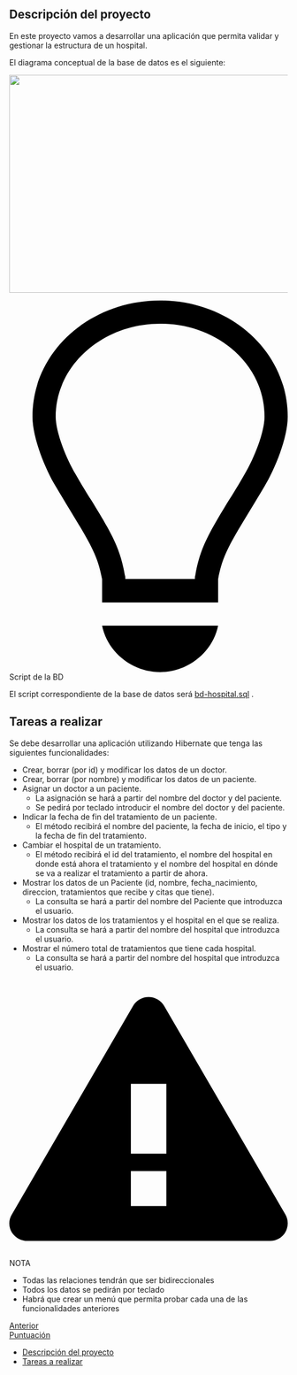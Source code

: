 <h2 class="anchor anchorWithStickyNavbar_LWe7" id="descripción-del-proyecto">Descripción del proyecto<a href="#descripción-del-proyecto" class="hash-link" aria-label="Enlace directo al Descripción del proyecto" title="Enlace directo al Descripción del proyecto">​</a></h2>
<p>En este proyecto vamos a desarrollar una aplicación que permita validar y gestionar la estructura de un hospital.</p>
<p>El diagrama conceptual de la base de datos es el siguiente:</p>
<div class="centrar"><p><img decoding="async" loading="lazy" src="/assets/images/proyecto-2a6ab6808c9b82eab8b35ef2e981b9c8.png" width="879" height="394" class="img_ev3q"></p></div>
<div class="theme-admonition theme-admonition-tip admonition_xJq3 alert alert--success"><div class="admonitionHeading_Gvgb"><span class="admonitionIcon_Rf37"><svg viewBox="0 0 12 16"><path fill-rule="evenodd" d="M6.5 0C3.48 0 1 2.19 1 5c0 .92.55 2.25 1 3 1.34 2.25 1.78 2.78 2 4v1h5v-1c.22-1.22.66-1.75 2-4 .45-.75 1-2.08 1-3 0-2.81-2.48-5-5.5-5zm3.64 7.48c-.25.44-.47.8-.67 1.11-.86 1.41-1.25 2.06-1.45 3.23-.02.05-.02.11-.02.17H5c0-.06 0-.13-.02-.17-.2-1.17-.59-1.83-1.45-3.23-.2-.31-.42-.67-.67-1.11C2.44 6.78 2 5.65 2 5c0-2.2 2.02-4 4.5-4 1.22 0 2.36.42 3.22 1.19C10.55 2.94 11 3.94 11 5c0 .66-.44 1.78-.86 2.48zM4 14h5c-.23 1.14-1.3 2-2.5 2s-2.27-.86-2.5-2z"></path></svg></span>Script de la BD</div><div class="admonitionContent_BuS1"><p>El script correspondiente de la base de datos será <a href="/assets/files/bd-hospital-90415d987fd9ae97f98a6a7eb59e9101.sql" target="_blank">bd-hospital.sql</a> .</p></div></div>
<h2 class="anchor anchorWithStickyNavbar_LWe7" id="tareas-a-realizar">Tareas a realizar<a href="#tareas-a-realizar" class="hash-link" aria-label="Enlace directo al Tareas a realizar" title="Enlace directo al Tareas a realizar">​</a></h2>
<p>Se debe desarrollar una aplicación utilizando Hibernate que tenga las siguientes funcionalidades:</p>
<ul>
<li>Crear, borrar (por id) y modificar los datos de un doctor.</li>
<li>Crear, borrar (por nombre) y modificar los datos de un paciente.</li>
<li>Asignar un doctor a un paciente.<!-- -->
<ul>
<li>La asignación se hará a partir del nombre del doctor y del paciente.</li>
<li>Se pedirá por teclado introducir el nombre del doctor y del paciente.</li>
</ul>
</li>
<li>Indicar la fecha de fin del tratamiento de un paciente.<!-- -->
<ul>
<li>El método recibirá el nombre del paciente, la fecha de inicio, el tipo y la fecha de fin del tratamiento.</li>
</ul>
</li>
<li>Cambiar el hospital de un tratamiento.<!-- -->
<ul>
<li>El método recibirá el id del tratamiento, el nombre del hospital en donde está ahora el tratamiento y el nombre del hospital en dónde se va a realizar el tratamiento a partir de ahora.</li>
</ul>
</li>
<li>Mostrar los datos de un Paciente (id, nombre, fecha_nacimiento, direccion, tratamientos que recibe y citas que tiene).<!-- -->
<ul>
<li>La consulta se hará a partir del nombre del Paciente que introduzca el usuario.</li>
</ul>
</li>
<li>Mostrar los datos de los tratamientos y el hospital en el que se realiza.<!-- -->
<ul>
<li>La consulta se hará a partir del nombre del hospital que introduzca el usuario.</li>
</ul>
</li>
<li>Mostrar el número total de tratamientos que tiene cada hospital.<!-- -->
<ul>
<li>La consulta se hará a partir del nombre del hospital que introduzca el usuario.</li>
</ul>
</li>
</ul>
<div class="theme-admonition theme-admonition-warning admonition_xJq3 alert alert--warning"><div class="admonitionHeading_Gvgb"><span class="admonitionIcon_Rf37"><svg viewBox="0 0 16 16"><path fill-rule="evenodd" d="M8.893 1.5c-.183-.31-.52-.5-.887-.5s-.703.19-.886.5L.138 13.499a.98.98 0 0 0 0 1.001c.193.31.53.501.886.501h13.964c.367 0 .704-.19.877-.5a1.03 1.03 0 0 0 .01-1.002L8.893 1.5zm.133 11.497H6.987v-2.003h2.039v2.003zm0-3.004H6.987V5.987h2.039v4.006z"></path></svg></span>NOTA</div><div class="admonitionContent_BuS1"><ul>
<li>Todas las relaciones tendrán que ser bidireccionales</li>
<li>Todos los datos se pedirán por teclado</li>
<li>Habrá que crear un menú que permita probar cada una de las funcionalidades anteriores</li>
</ul></div></div></div></article><nav class="pagination-nav docusaurus-mt-lg" aria-label="Página del documento"><a class="pagination-nav__link pagination-nav__link--prev" href="/docs/unidades/03/actividades/puntuacion"><div class="pagination-nav__sublabel">Anterior</div><div class="pagination-nav__label">Puntuación</div></a></nav></div></div><div class="col col--3"><div class="tableOfContents_bqdL thin-scrollbar theme-doc-toc-desktop"><ul class="table-of-contents table-of-contents__left-border"><li><a href="#descripción-del-proyecto" class="table-of-contents__link toc-highlight">Descripción del proyecto</a></li><li><a href="#tareas-a-realizar" class="table-of-contents__link toc-highlight">Tareas a realizar</a></li></ul></div></div></div></div></main></div></div></div></div>